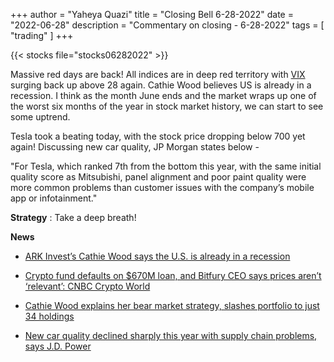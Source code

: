 +++
author = "Yaheya Quazi"
title = "Closing Bell 6-28-2022"
date = "2022-06-28"
description = "Commentary on closing - 6-28-2022"
tags = [
"trading"
]
+++

{{< stocks file="stocks06282022" >}}

Massive red days are back! All indices are in deep red territory with [VIX](../glossary) surging back up above 28 again. Cathie Wood believes US is already in a recession. I think as  the month June ends and the market wraps up one of the worst six months of the year in stock market history, we can start to see some uptrend. 

Tesla took a beating today, with the stock price dropping below 700 yet again! Discussing new car quality, JP Morgan states below - 

"For Tesla, which ranked 7th from the bottom this year, with the same initial quality score as Mitsubishi, panel alignment and poor paint quality were more common problems than customer issues with the company’s mobile app or infotainment."


**Strategy** : Take a deep breath!

**News** 

* [ARK Invest’s Cathie Wood says the U.S. is already in a recession](https://www.cnbc.com/2022/06/28/ark-invests-cathie-wood-says-the-us-is-already-in-a-recession.html)

* [Crypto fund defaults on $670M loan, and Bitfury CEO says prices aren’t ‘relevant’: CNBC Crypto World](https://www.cnbc.com/video/2022/06/27/crypto-fund-defaults-on-670m-loan-and-bitfury-ceo-says-prices-arent-relevant-cnbc-crypto-world.html)
* [Cathie Wood explains her bear market strategy, slashes portfolio to just 34 holdings](https://www.cnbc.com/2022/06/28/cathie-wood-explains-bear-market-strategy-slashes-portfolio-by-41percent.html)
* [New car quality declined sharply this year with supply chain problems, says J.D. Power](https://www.cnbc.com/2022/06/28/new-car-quality-declined-11percent-blame-supply-chain-problems-jd-power.html)